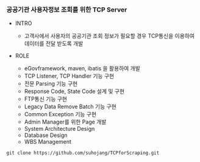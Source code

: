 ### 공공기관 사용자정보 조회를 위한 TCP Server

+ INTRO
  + 고객사에서 사용자의 공공기관 조회 정보가 필요할 경우 TCP통신을 이용하여 데이터를 전달 받도록 개발

+ ROLE
  + eGovframework, maven, ibatis 을 활용하여 개발
  + TCP Listener, TCP Handler 기능 구현
  + 전문 Parsing 기능 구현
  + Response Code, State Code 설계 및 구현
  + FTP통신 기능 구현
  + Legacy Data Remove Batch 기능 구현
  + Common Exception 기능 구현
   + Admin Manager를 위한 Page 개발
  + System Architecture Design
  + Database Design
  + WBS Management
 
```
git clone https://github.com/suhojang/TCPforScraping.git
```
